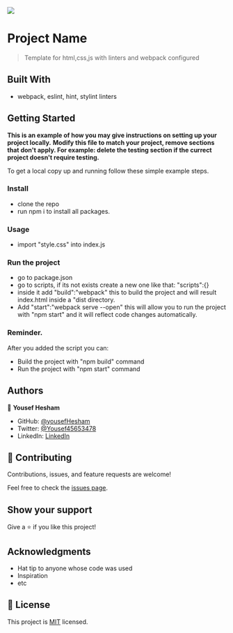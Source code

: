 ![](https://img.shields.io/badge/Microverse-blueviolet)

# Project Name

> Template for html,css,js with linters and webpack configured

## Built With

- webpack, eslint, hint, stylint linters



## Getting Started

**This is an example of how you may give instructions on setting up your project locally.**
**Modify this file to match your project, remove sections that don't apply. For example: delete the testing section if the currect project doesn't require testing.**


To get a local copy up and running follow these simple example steps.



### Install
- clone the repo
- run npm i to install all packages.


### Usage
- import "style.css" into index.js

### Run the project
- go to package.json
- go to scripts, if its not exists create a new one like that: "scripts":{}
- inside it add "build":"webpack" this to build the project and will result index.html inside a "dist directory.
- Add "start":"webpack serve --open" this will allow you to run the project with "npm start" and it will reflect code changes automatically.

### Reminder.
After you added the script you can:
- Build the project with "npm build" command
- Run the project with "npm start" command



## Authors

👤 **Yousef Hesham**

- GitHub: [@yousefHesham](https://github.com/yosefHesham)
- Twitter: [@Yousef45653478](https://twitter.com/Yousef45653478)
- LinkedIn: [LinkedIn](https://www.linkedin.com/in/yousef-hesham-b132ba179/)


## 🤝 Contributing

Contributions, issues, and feature requests are welcome!

Feel free to check the [issues page](../../issues/).

## Show your support

Give a ⭐️ if you like this project!

## Acknowledgments

- Hat tip to anyone whose code was used
- Inspiration
- etc

## 📝 License

This project is [MIT](./MIT.md) licensed.
